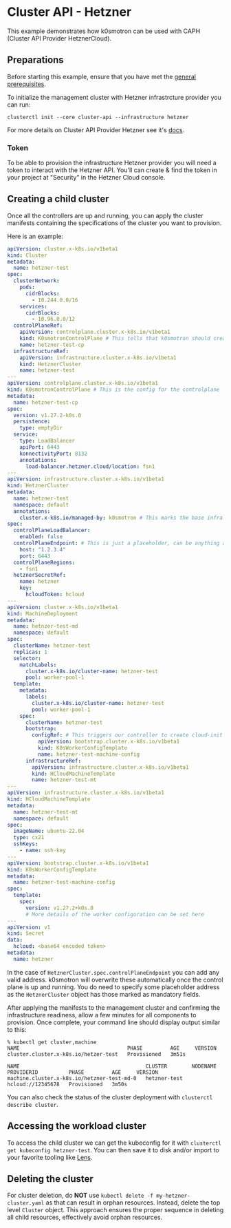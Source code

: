 # Cluster API - Hetzner

This example demonstrates how k0smotron can be used with CAPH (Cluster API Provider HetznerCloud).

## Preparations

Before starting this example, ensure that you have met the [general prerequisites](capi-examples.md#prerequisites).

To initialize the management cluster with Hetzner infrastrcture provider you can run:

```
clusterctl init --core cluster-api --infrastructure hetzner
```

For more details on Cluster API Provider Hetzner see it's [docs](https://github.com/syself/cluster-api-provider-hetzner/tree/main/docs).

### Token

To be able to provision the infrastructure Hetzner provider you will need a token to interact with the Hetzner API. You'll can create & find the token in your project at "Security" in the Hetzner Cloud console.

## Creating a child cluster

Once all the controllers are up and running, you can apply the cluster manifests containing the specifications of the cluster you want to provision.

Here is an example:

```yaml
apiVersion: cluster.x-k8s.io/v1beta1
kind: Cluster
metadata:
  name: hetzner-test
spec:
  clusterNetwork:
    pods:
      cidrBlocks:
        - 10.244.0.0/16
    services:
      cidrBlocks:
        - 10.96.0.0/12
  controlPlaneRef:
    apiVersion: controlplane.cluster.x-k8s.io/v1beta1
    kind: K0smotronControlPlane # This tells that k0smotron should create the controlplane
    name: hetzner-test-cp
  infrastructureRef:
    apiVersion: infrastructure.cluster.x-k8s.io/v1beta1
    kind: HetznerCluster
    name: hetzner-test
---
apiVersion: controlplane.cluster.x-k8s.io/v1beta1
kind: K0smotronControlPlane # This is the config for the controlplane
metadata:
  name: hetzner-test-cp
spec:
  version: v1.27.2-k0s.0
  persistence:
    type: emptyDir
  service:
    type: LoadBalancer
    apiPort: 6443
    konnectivityPort: 8132
    annotations:
      load-balancer.hetzner.cloud/location: fsn1 
---
apiVersion: infrastructure.cluster.x-k8s.io/v1beta1
kind: HetznerCluster
metadata:
  name: hetzner-test
  namespace: default
  annotations:
    cluster.x-k8s.io/managed-by: k0smotron # This marks the base infra to be self managed. The value of the annotation is irrelevant, as long as there is a value.
spec:
  controlPlaneLoadBalancer:
    enabled: false
  controlPlaneEndpoint: # This is just a placeholder, can be anything as k0smotron will overwrite it
    host: "1.2.3.4"
    port: 6443
  controlPlaneRegions:
    - fsn1
  hetznerSecretRef:
    name: hetzner
    key:
      hcloudToken: hcloud
---
apiVersion: cluster.x-k8s.io/v1beta1
kind: MachineDeployment
metadata:
  name: hetnzer-test-md
  namespace: default
spec:
  clusterName: hetzner-test
  replicas: 1
  selector:
    matchLabels:
      cluster.x-k8s.io/cluster-name: hetzner-test
      pool: worker-pool-1
  template:
    metadata:
      labels:
        cluster.x-k8s.io/cluster-name: hetzner-test
        pool: worker-pool-1
    spec:
      clusterName: hetzner-test
      bootstrap:
        configRef: # This triggers our controller to create cloud-init secret
          apiVersion: bootstrap.cluster.x-k8s.io/v1beta1
          kind: K0sWorkerConfigTemplate
          name: hetzner-test-machine-config
      infrastructureRef:
        apiVersion: infrastructure.cluster.x-k8s.io/v1beta1
        kind: HCloudMachineTemplate
        name: hetzner-test-mt
---
apiVersion: infrastructure.cluster.x-k8s.io/v1beta1
kind: HCloudMachineTemplate
metadata:
  name: hetzner-test-mt
  namespace: default
spec:
  imageName: ubuntu-22.04
  type: cx21
  sshKeys:
    - name: ssh-key
---
apiVersion: bootstrap.cluster.x-k8s.io/v1beta1
kind: K0sWorkerConfigTemplate
metadata:
  name: hetzner-test-machine-config
spec:
  template:
    spec:
      version: v1.27.2+k0s.0
      # More details of the worker configuration can be set here
---
apiVersion: v1
kind: Secret
data:
  hcloud: <base64 encoded token> 
metadata:
  name: hetzner
```

In the case of `HetznerCluster.spec.controlPlaneEndpoint` you can add any valid address. k0smotron will overwrite these automatically once the control plane is up and running. You do need to specify some placeholder address as the `HetznerCluster` object has those marked as mandatory fields.

After applying the manifests to the management cluster and confirming the infrastructure readiness, allow a few minutes for all components to provision. Once complete, your command line should display output similar to this:

```
% kubectl get cluster,machine
NAME                                   PHASE         AGE     VERSION
cluster.cluster.x-k8s.io/hetzer-test   Provisioned   3m51s   

NAME                                         CLUSTER        NODENAME   PROVIDERID          PHASE         AGE     VERSION
machine.cluster.x-k8s.io/hetzner-test-md-0   hetzner-test              hcloud://12345678   Provisioned   3m50s
```

You can also check the status of the cluster deployment with `clusterctl describe cluster`.

## Accessing the workload cluster

To access the child cluster we can get the kubeconfig for it with `clusterctl get kubeconfig hetzner-test`. You can then save it to disk and/or import to your favorite tooling like [Lens](https://k8slens.dev).

## Deleting the cluster

For cluster deletion, do **NOT** use `kubectl delete -f my-hetzner-cluster.yaml` as that can result in orphan resources. Instead, delete the top level `Cluster` object. This approach ensures the proper sequence in deleting all child resources, effectively avoid orphan resources.
